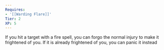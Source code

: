 ```yaml
---
Requires:
- '[[Warding Flare]]'
Tier: 2
XP: 5
---
```


If you hit a target with a fire spell, you can forgo the normal injury to make it frightened of you. If it is already frightened of you, you can panic it instead